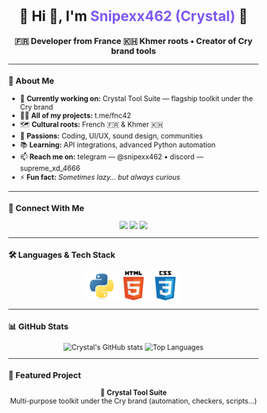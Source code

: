 <h1 align="center">🌌 Hi 👋, I'm <span style="color:#7f5af0;">Snipexx462 (Crystal)</span> 🌌</h1>
<h3 align="center">🇫🇷 Developer from France 🇰🇭 Khmer roots • Creator of <strong>Cry</strong> brand tools</h3>

---

### 🚀 About Me  

- 🔭 **Currently working on:** Crystal Tool Suite — flagship toolkit under the Cry brand  
- 👨‍💻 **All of my projects:** t.me/fnc42  
- 🗺️ **Cultural roots:** French 🇫🇷 & Khmer 🇰🇭  
- 🎨 **Passions:** Coding, UI/UX, sound design, communities  
- 📚 **Learning:** API integrations, advanced Python automation  
- 📫 **Reach me on:** telegram — @snipexx462 • discord — supreme_xd_4666  
- ⚡ **Fun fact:** _Sometimes lazy… but always curious_  

---

### 🤝 Connect With Me  
<p align="center">
  <img src="https://img.shields.io/badge/Twitter-1DA1F2?style=for-the-badge&logo=twitter&logoColor=white" />
  <img src="https://img.shields.io/badge/Discord-5865F2?style=for-the-badge&logo=discord&logoColor=white" />
  <img src="https://img.shields.io/badge/Telegram-26A5E4?style=for-the-badge&logo=telegram&logoColor=white" />
</p>

---

### 🛠️ Languages & Tech Stack  
<p align="center">
  <img src="https://raw.githubusercontent.com/devicons/devicon/master/icons/python/python-original.svg" alt="python" width="60" height="60"/>
  <img src="https://raw.githubusercontent.com/devicons/devicon/master/icons/html5/html5-original-wordmark.svg" alt="html5" width="60" height="60"/>
  <img src="https://raw.githubusercontent.com/devicons/devicon/master/icons/css3/css3-original-wordmark.svg" alt="css3" width="60" height="60"/>
</p>

---

### 📊 GitHub Stats  
<p align="center">
  <img src="https://github-readme-stats.vercel.app/api?username=crystal-idk&show_icons=true&theme=tokyonight&hide_border=true&custom_title=Crystal%20Stats" alt="Crystal's GitHub stats" />
  <img src="https://github-readme-stats.vercel.app/api/top-langs/?username=crystal-idk&layout=compact&theme=tokyonight&hide_border=true" alt="Top Languages" />
</p>

---

### 🌟 Featured Project  
<div align="center">

💎 **Crystal Tool Suite**  
Multi-purpose toolkit under the Cry brand (automation, checkers, scripts…)

</div>
